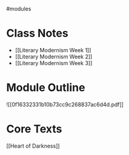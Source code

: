 #modules
# Class Notes

 - [[Literary Modernism Week 1]]
 - [[Literary Modernism Week 2]] 
 - [[Literary Modernism Week 3]] 

# Module Outline

![[0f16332331b10b73cc9c268837ac6d4d.pdf]]

# Core Texts

[[Heart of Darkness]] 